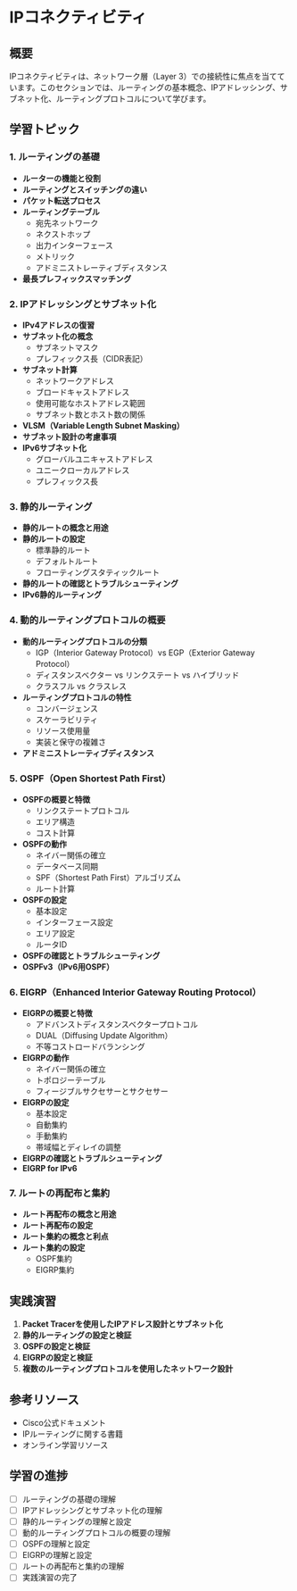 # IPコネクティビティ

## 概要
IPコネクティビティは、ネットワーク層（Layer 3）での接続性に焦点を当てています。このセクションでは、ルーティングの基本概念、IPアドレッシング、サブネット化、ルーティングプロトコルについて学びます。

## 学習トピック

### 1. ルーティングの基礎
- **ルーターの機能と役割**
- **ルーティングとスイッチングの違い**
- **パケット転送プロセス**
- **ルーティングテーブル**
  - 宛先ネットワーク
  - ネクストホップ
  - 出力インターフェース
  - メトリック
  - アドミニストレーティブディスタンス
- **最長プレフィックスマッチング**

### 2. IPアドレッシングとサブネット化
- **IPv4アドレスの復習**
- **サブネット化の概念**
  - サブネットマスク
  - プレフィックス長（CIDR表記）
- **サブネット計算**
  - ネットワークアドレス
  - ブロードキャストアドレス
  - 使用可能なホストアドレス範囲
  - サブネット数とホスト数の関係
- **VLSM（Variable Length Subnet Masking）**
- **サブネット設計の考慮事項**
- **IPv6サブネット化**
  - グローバルユニキャストアドレス
  - ユニークローカルアドレス
  - プレフィックス長

### 3. 静的ルーティング
- **静的ルートの概念と用途**
- **静的ルートの設定**
  - 標準静的ルート
  - デフォルトルート
  - フローティングスタティックルート
- **静的ルートの確認とトラブルシューティング**
- **IPv6静的ルーティング**

### 4. 動的ルーティングプロトコルの概要
- **動的ルーティングプロトコルの分類**
  - IGP（Interior Gateway Protocol）vs EGP（Exterior Gateway Protocol）
  - ディスタンスベクター vs リンクステート vs ハイブリッド
  - クラスフル vs クラスレス
- **ルーティングプロトコルの特性**
  - コンバージェンス
  - スケーラビリティ
  - リソース使用量
  - 実装と保守の複雑さ
- **アドミニストレーティブディスタンス**

### 5. OSPF（Open Shortest Path First）
- **OSPFの概要と特徴**
  - リンクステートプロトコル
  - エリア構造
  - コスト計算
- **OSPFの動作**
  - ネイバー関係の確立
  - データベース同期
  - SPF（Shortest Path First）アルゴリズム
  - ルート計算
- **OSPFの設定**
  - 基本設定
  - インターフェース設定
  - エリア設定
  - ルータID
- **OSPFの確認とトラブルシューティング**
- **OSPFv3（IPv6用OSPF）**

### 6. EIGRP（Enhanced Interior Gateway Routing Protocol）
- **EIGRPの概要と特徴**
  - アドバンストディスタンスベクタープロトコル
  - DUAL（Diffusing Update Algorithm）
  - 不等コストロードバランシング
- **EIGRPの動作**
  - ネイバー関係の確立
  - トポロジーテーブル
  - フィージブルサクセサーとサクセサー
- **EIGRPの設定**
  - 基本設定
  - 自動集約
  - 手動集約
  - 帯域幅とディレイの調整
- **EIGRPの確認とトラブルシューティング**
- **EIGRP for IPv6**

### 7. ルートの再配布と集約
- **ルート再配布の概念と用途**
- **ルート再配布の設定**
- **ルート集約の概念と利点**
- **ルート集約の設定**
  - OSPF集約
  - EIGRP集約

## 実践演習
1. **Packet Tracerを使用したIPアドレス設計とサブネット化**
2. **静的ルーティングの設定と検証**
3. **OSPFの設定と検証**
4. **EIGRPの設定と検証**
5. **複数のルーティングプロトコルを使用したネットワーク設計**

## 参考リソース
- Cisco公式ドキュメント
- IPルーティングに関する書籍
- オンライン学習リソース

## 学習の進捗
- [ ] ルーティングの基礎の理解
- [ ] IPアドレッシングとサブネット化の理解
- [ ] 静的ルーティングの理解と設定
- [ ] 動的ルーティングプロトコルの概要の理解
- [ ] OSPFの理解と設定
- [ ] EIGRPの理解と設定
- [ ] ルートの再配布と集約の理解
- [ ] 実践演習の完了